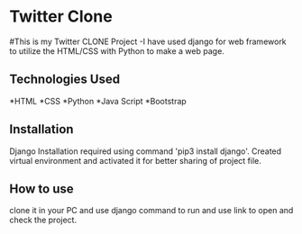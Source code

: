 # Twitter Clone

#This is my Twitter CLONE Project 
-I have used django for web framework to utilize the HTML/CSS with Python to make a web page.




## Technologies Used

*HTML
*CSS
*Python
*Java Script
*Bootstrap

## Installation
Django Installation required using command 'pip3 install django'.
Created virtual environment and activated it for better sharing of project file.

## How to use
clone it in your PC and use django command to run and use link to open and check the project.
